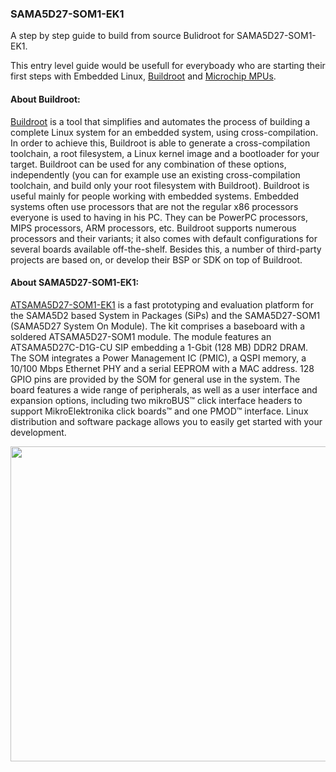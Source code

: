 ### SAMA5D27-SOM1-EK1

A step by step guide to build from source Bulidroot for SAMA5D27-SOM1-EK1. 

This entry level guide would be usefull for everyboady who are starting their first steps with Embedded Linux, [Buildroot](https://buildroot.org/) and [Microchip MPUs](https://www.microchip.com/design-centers/32-bit-mpus ).

#### About Buildroot:

[Buildroot](https://buildroot.org/downloads/manual/manual.html) is a tool that simplifies and automates the process of building a complete Linux system for an embedded system, using cross-compilation.
In order to achieve this, Buildroot is able to generate a cross-compilation toolchain, a root filesystem, a Linux kernel image and a bootloader for your target. Buildroot can be used for any combination of these options, independently (you can for example use an existing cross-compilation toolchain, and build only your root filesystem with Buildroot).
Buildroot is useful mainly for people working with embedded systems. Embedded systems often use processors that are not the regular x86 processors everyone is used to having in his PC. They can be PowerPC processors, MIPS processors, ARM processors, etc.
Buildroot supports numerous processors and their variants; it also comes with default configurations for several boards available off-the-shelf. Besides this, a number of third-party projects are based on, or develop their BSP or SDK on top of Buildroot.

#### About SAMA5D27-SOM1-EK1:

[ATSAMA5D27-SOM1-EK1](https://www.microchip.com/developmenttools/ProductDetails/atsama5d27-som1-ek1) is a fast prototyping and evaluation platform for the SAMA5D2 based System in Packages (SiPs) and the SAMA5D27-SOM1 (SAMA5D27 System On Module). The kit comprises a baseboard with a soldered ATSAMA5D27-SOM1 module. The module features an ATSAMA5D27C-D1G-CU SIP embedding a 1-Gbit (128 MB) DDR2 DRAM. The SOM integrates a Power Management IC (PMIC), a QSPI memory, a 10/100 Mbps Ethernet PHY and a serial EEPROM with a MAC address. 128 GPIO pins are provided by the SOM for general use in the system. The board features a wide range of peripherals, as well as a user interface and expansion options, including two mikroBUS™ click interface headers to support MikroElektronika click boards™ and one PMOD™ interface. Linux distribution and software package allows you to easily get started with your development.

<p align="center">
  <img width="609" height="504" src="https://github.com/kamval/SAMA5D27-SOM1-EK1/blob/master/Documents/a5d27_som1_ek_board.png">
</p>
